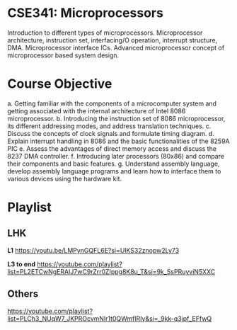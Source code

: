 # CSE341: Microprocessors
Introduction to different types of microprocessors. Microprocessor architecture, instruction set, interfacing/O operation, interrupt structure, DMA. Microprocessor interface ICs. Advanced microprocessor concept of microprocessor based system design.

# Course Objective
a. Getting familiar with the components of a microcomputer system and getting associated with the internal architecture of Intel 8086 microprocessor.
b. Introducing the instruction set of 8086 microprocessor, its different addressing modes, and address translation techniques.
c. Discuss the concepts of clock signals and formulate timing diagram.
d. Explain interrupt handling in 8086 and the basic functionalities of the 8259A PIC
e. Assess the advantages of direct memory access and discuss the 8237 DMA controller.
f. Introducing later processors (80x86) and compare their components and basic features.
g. Understand assembly language, develop assembly language programs and learn how to interface them to various devices using the hardware kit.

# Playlist

## LHK

**L1** https://youtu.be/LMPynGQFL6E?si=UlKS32znopw2Ly73

**L3 to end** https://youtube.com/playlist?list=PL2ETCwNgERAIJ7wC9rZrr0ZIppg8K8u_T&si=9k_SsPRuyviN5XXC

## Others
https://youtube.com/playlist?list=PLCh3_NUqW7_JKPROcvmNlr1t0QWmflRIy&si=_9kk-q3jpf_EFfwQ
